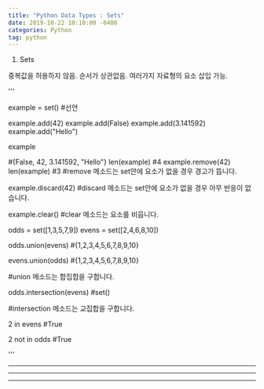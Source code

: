 ```yaml
---
title: "Python Data Types : Sets"
date: 2019-10-22 10:10:00 -0400
categories: Python
tag: python 
---
```


1. Sets 

중복값을 허용하지 않음. 순서가 상관없음. 여러가지 자료형의 요소 삽입 가능.

'''

example = set() #선언

example.add(42)
example.add(False)
example.add(3.141592)
example.add("Hello")

example

#{False, 42, 3.141592, "Hello"}
len(example)
#4
example.remove(42)
len(example)
#3
#remove 메소드는 set안에 요소가 없을 경우 경고가 뜹니다.

example.discard(42)
#discard 메소드는 set안에 요소가 없을 경우 아무 반응이 없습니다.

example.clear()
#clear 메소드는 요소를 비웁니다.


odds = set([1,3,5,7,9])
evens = set([2,4,6,8,10])

odds.union(evens)
#{1,2,3,4,5,6,7,8,9,10}

evens.union(odds)
#{1,2,3,4,5,6,7,8,9,10}

#union 메소드는 합집합을 구합니다.

odds.intersection(evens)
#set()

#intersection 메소드는 교집합을 구합니다.

2 in evens
#True

2 not in odds
#True

'''

***
***
***



